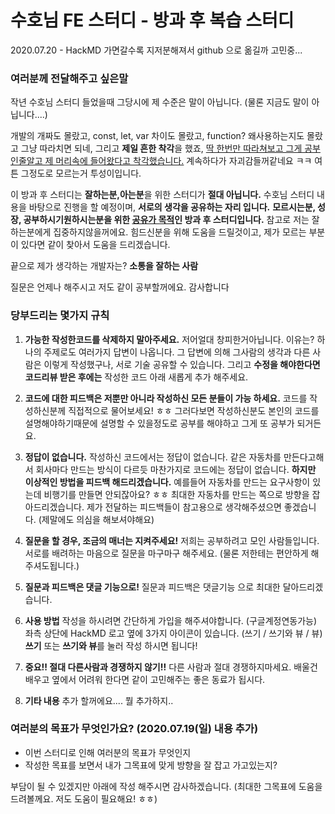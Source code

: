 # 수호님 FE 스터디 - 방과 후 복습 스터디

2020.07.20 - HackMD 가면갈수록 지저분해져서 github 으로 옮길까 고민중...

### 여러분께 전달해주고 싶은말

작년 수호님 스터디 들었을때 그당시에 제 수준은 말이 아닙니다.
(물론 지금도 말이 아닙니다....)

개발의 개짜도 몰랐고, const, let, var 차이도 몰랐고, function? 왜사용하는지도 몰랐고 그냥 따라치면 되네,
그리고 **제일 흔한 착각**을 했죠, <u>딱 한번만 따라쳐보고 그게 공부 인줄알고 제 머리속에 들어왔다고 착각했습니다.</u>
계속하다가 자괴감들꺼같네요 ㅋㅋ 여튼 그정도로 모르는거 투성이입니다.

이 방과 후 스터디는 **잘하는분,아는분**을 위한 스터디가 **절대 아닙니다.**
수호님 스터디 내용을 바탕으로 진행을 할 예정이며, **서로의 생각을 공유하는 자리 입니다.**
**모르시는분, 성장, 공부하시기원하시는분을 위한 <u>공유가 목적</u>인 방과 후 스터디입니다.**
참고로 저는 잘하는분에게 집중하지않을꺼에요.
힘드신분을 위해 도움을 드릴것이고, 제가 모르는 부분이 있다면 같이 찾아서 도움을 드리겠습니다.

끝으로 제가 생각하는 개발자는? **소통을 잘하는 사람**

질문은 언제나 해주시고 저도 같이 공부할꺼에요.
감사합니다

### 당부드리는 몇가지 규칙

1. **가능한 작성한코드를 삭제하지 말아주세요.** 저어얼대 창피한거아닙니다.
   이유는? 하나의 주제로도 여러가지 답변이 나옵니다. 그 답변에 의해 그사람의 생각과 다른 사람은 이렇게 작성했구나, 서로 기술 공유할 수 있습니다. 그리고 **수정을 해야한다면 코드리뷰 받은 후에는** 작성한 코드 아래 새롭게 추가 해주세요.

2. **코드에 대한 피드백은 저뿐만 아니라 작성하신 모든 분들이 가능 하세요.**
   코드를 작성하신분께 직접적으로 물어보세요! ㅎㅎ 그러다보면 작성하신분도 본인의 코드를 설명해야하기때문에 설명할 수 있을정도로 공부를 해야하고 그게 또 공부가 되거든요.

3. **정답이 없습니다.**
   작성하신 코드에서는 정답이 없습니다. 같은 자동차를 만든다고해서 회사마다 만드는 방식이 다르듯 마찬가지로 코드에는 정답이 없습니다. **하지만 이상적인 방법을 피드백 해드리겠습니다.**
   예를들어 자동차를 만드는 요구사항이 있는데 비행기를 만들면 안되잖아요? ㅎㅎ 최대한 자동차를 만드는 쪽으로 방향을 잡아드리겠습니다.
   제가 전달하는 피드백들이 참고용으로 생각해주셨으면 좋겠습니다. (제말에도 의심을 해보셔야해요)

4. **질문을 할 경우, 조금의 매너는 지켜주세요!**
   저희는 공부하려고 모인 사람들입니다. 서로를 배려하는 마음으로 질문을 마구마구 해주세요.
   (물론 저한테는 편안하게 해주셔도됩니다.)

5. **질문과 피드백은 댓글 기능으로!**
   질문과 피드백은 댓글기능 으로 최대한 달아드리겠습니다.

6. **사용 방법**
   작성을 하시려면 간단하게 가입을 해주셔야합니다. (구글계정연동가능)
   좌측 상단에 HackMD 로고 옆에 3가지 아이콘이 있습니다. (쓰기 / 쓰기와 뷰 / 뷰)
   **쓰기** 또는 **쓰기와 뷰**를 눌러 작성 하시면 됩니다!

7. **중요!! 절대 다른사람과 경쟁하지 않기!!**
   다른 사람과 절대 경쟁하지마세요. 배울건 배우고 옆에서 어려워 한다면 같이 고민해주는 좋은 동료가 됩시다.

8. **기타 내용**
   추가 할꺼에요.... 뭘 추가하지..

### 여러분의 목표가 무엇인가요? (2020.07.19(일) 내용 추가)

- 이번 스터디로 인해 여러분의 목표가 무엇인지
- 작성한 목표를 보면서 내가 그목표에 맞게 방향을 잘 잡고 가고있는지?

부담이 될 수 있겠지만 아래에 작성 해주시면 감사하겠습니다.
(최대한 그목표에 도움을 드려볼께요. 저도 도움이 필요해요! ㅎㅎ)
